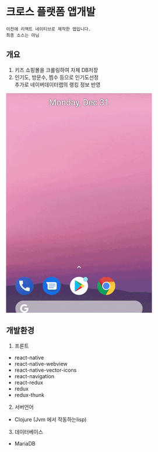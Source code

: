 # 크로스 플랫폼 앱개발

```
이전에 리액트 네이티브로 제작한 앱입니다.
최종 소스는 아님
```

##  개요

1. 키즈 쇼핑몰을 크롤링하여 자체 DB저장
2. 인기도, 방문수, 찜수 등으로 인기도선정  
   추가로 네이버데이터랩의 랭킹 정보 반영

![demo](/imgs/demo.gif)

## 개발환경
1. 프론트
-  react-native
-  react-native-webview
-  react-native-vector-icons
-  react-navigation
-  react-redux
-  redux
-  redux-thunk
  
  
2. 서버언어
- Clojure (Jvm 에서 작동하는lisp)

3. 데이터베이스
-  MariaDB
